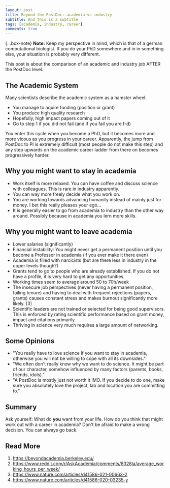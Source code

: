 ```yaml
---
layout: post
title: Beyond the PostDoc: academia vs industry
subtitle: And this is a subtitle
tags: [academia, industry, career]
comments: true
---
```


{: .box-note}
**Note:** Keep my perspective in mind, which is that of a german computational biologist. If you do your PhD somewhere and in in something else, your situation is probably very different.

This post is about the comparison of an academic and industry job AFTER the PostDoc level.

## The Academic System
Many scientists describe the academic system as a hamster wheel:

- You manage to aquire funding (position or grant)
- You produce high quality research 
- Hopefully, high impact papers coming out of it
- Go to step 1 if you did not fail (and if you fail you are f-d)

You enter this cycle when you become a PhD, but it becomes more and more vicous as you progress in your career. 
Apparently, the jump from PostDoc to PI is extremely difficult (most people do not make this step) and any step upwards on the academic career ladder from there on becomes progressively harder.

## Why you might want to stay in academia
- Work itself is more relaxed. You can have coffee and discuss science with colleagues. This is rare in industry apparently.
- You can way more freely decide what you work on.
- You are working towards advancing humanity instead of mainly just for money. I bet this really pleases your ego...
- It is generally easier to go from academia to industry than the other way around. Possibly because in academia you lern more skills.

## Why you might want to leave academia

- Lower salaries (significantly)
- Financial instability: You might never get a permanent position until you become a Professor in academia (if you ever make it there even)
- Academia is filled with narcicists (but are there less in industry in the upper levels though?)
- Grants tend to go to people who are already established. If you do not have a profile, it is very hard to get any opportunities.
- Working times seem to average around 50 to 70h/week
- The insecure job perspectives (never having a permanent position, failing tenure) and having to deal with frequent rejections (papers, grants) causes constant stress and makes burnout significantly more likely. [3]
- Scientific leaders are not trained or selected for being good supervisors. This is enforced by rating scientific performance based on grant money, impact and citations primarily.
- Thriving in science very much requires a large amount of networking.

## Some Opinions
- "You really have to love science if you want to stay in academia, otherwise you will not be willing to cope with all its downsides."
- "We often don't really know why we want to do science. It might be part of our character, somehow influenced by many factors (parents, books, friends, idols)."
- "A PostDoc is mostly just not worth it IMO. If you decide to do one, make sure you absolutely love the project, lab and location you are committing to."

## Summary
Ask yourself: What do **you** want from your life. How do you think that might work out with a career in academia? 
Don't be afraid to make a wrong decision. You can always go back.

## Read More
1. https://beyondacademia.berkeley.edu/
2. https://www.reddit.com/r/AskAcademia/comments/8328la/average_working_hours_per_week/
3. https://www.nature.com/articles/d41586-021-00663-2
4. https://www.nature.com/articles/d41586-020-03235-y

